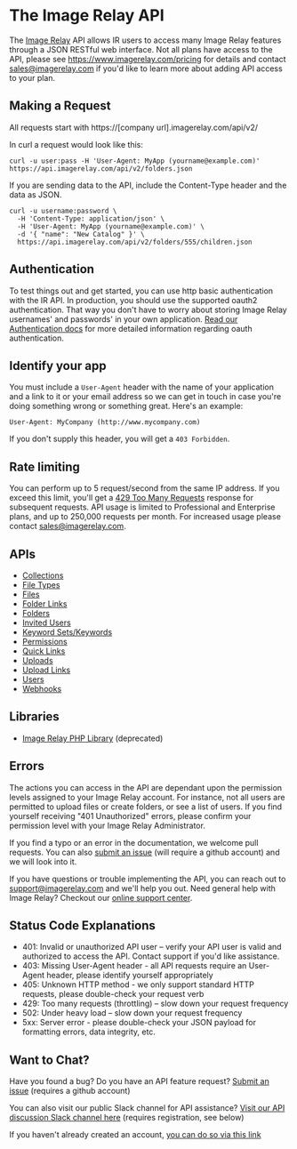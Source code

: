 The Image Relay API
===================

The [Image Relay](https://imagerelay.com) API allows IR users to access many Image Relay features through a JSON RESTful web interface. Not all plans have access to the API, please see https://www.imagerelay.com/pricing for details and contact sales@imagerelay.com if you'd like to learn more about adding API access to your plan.

Making a Request
----------------

All requests start with https://[company url].imagerelay.com/api/v2/

In curl a request would look like this:

```shell
curl -u user:pass -H 'User-Agent: MyApp (yourname@example.com)' https://api.imagerelay.com/api/v2/folders.json
```
If you are sending data to the API, include the Content-Type header and the data as JSON.

```shell
curl -u username:password \
  -H 'Content-Type: application/json' \
  -H 'User-Agent: MyApp (yourname@example.com)' \
  -d '{ "name": "New Catalog" }' \
  https://api.imagerelay.com/api/v2/folders/555/children.json
```
Authentication
--------------

To test things out and get started, you can use http basic authentication with the IR API. In production, you should use the supported oauth2 authentication. That way you don't have to worry about storing Image Relay usernames' and passwords' in your own application. [Read our Authentication docs](https://github.com/imagerelay/API/blob/master/sections/authentication.md) for more detailed information regarding oauth authentication.


Identify your app
-----------------

You must include a `User-Agent` header with the name of your application and a link to it or your email address so 
we can get in touch in case you're doing something wrong or something great. Here's an example:

    User-Agent: MyCompany (http://www.mycompany.com)

If you don't supply this header, you will get a `403 Forbidden`.

Rate limiting
-------------

You can perform up to 5 request/second from the same IP address. If you exceed this limit, you'll get a [429 Too Many Requests](http://tools.ietf.org/html/draft-nottingham-http-new-status-02#section-4) response for subsequent requests. API usage is limited to Professional and Enterprise plans, and up to 250,000 requests per month. For increased usage please contact sales@imagerelay.com.

APIs
-------------------------------------------------------------------

* [Collections](https://github.com/imagerelay/api/blob/master/sections/collections.md)
* [File Types](https://github.com/imagerelay/api/blob/master/sections/file_types.md)
* [Files](https://github.com/imagerelay/api/blob/master/sections/files.md)
* [Folder Links](https://github.com/imagerelay/api/blob/master/sections/folder_links.md)
* [Folders](https://github.com/imagerelay/api/blob/master/sections/folders.md)
* [Invited Users](https://github.com/imagerelay/api/blob/master/sections/invited_users.md)
* [Keyword Sets/Keywords](https://github.com/imagerelay/api/blob/master/sections/keywording.md)
* [Permissions](https://github.com/imagerelay/api/blob/master/sections/permissions.md)
* [Quick Links](https://github.com/imagerelay/api/blob/master/sections/quick_links.md)
* [Uploads](https://github.com/imagerelay/api/blob/master/sections/uploads.md)
* [Upload Links](https://github.com/imagerelay/api/blob/master/sections/upload_links.md)
* [Users](https://github.com/imagerelay/api/blob/master/sections/users.md)
* [Webhooks](https://github.com/imagerelay/api/blob/master/sections/webhooks.md)

Libraries
---------
* [Image Relay PHP Library](https://github.com/imagerelay/imagerelay-php) (deprecated)

Errors
------
The actions you can access in the API are dependant upon the permission levels assigned to your Image Relay account.
For instance, not all users are permitted to upload files or create folders, or see a list of users. If you find yourself
receiving "401 Unauthorized" errors, please confirm your permission level with your Image Relay Administrator.
 
If you find a typo or an error in the documentation, we welcome pull requests. You can also [submit an issue](https://github.com/imagerelay/API/issues) (will require a github account) and we will look into it.

If you have questions or trouble implementing the API, you can reach out to support@imagerelay.com and we'll help you out.
Need general help with Image Relay? Checkout our [online support center](http://support.imagerelay.com).

Status Code Explanations
-------

* 401: Invalid or unauthorized API user – verify your API user is valid and authorized to access the API. Contact support if you'd like assistance.
* 403: Missing User-Agent header - all API requests require an User-Agent header, please identify yourself appropriately
* 405: Unknown HTTP method - we only support standard HTTP requests, please double-check your request verb
* 429: Too many requests (throttling) – slow down your request frequency
* 502: Under heavy load – slow down your request frequency
* 5xx: Server error - please double-check your JSON payload for formatting errors, data integrity, etc. 

Want to Chat?
-------------
Have you found a bug? Do you have an API feature request? [Submit an issue](https://github.com/imagerelay/API/issues) (requires a github account)

You can also visit our public Slack channel for API assistance? [Visit our API discussion Slack channel here](https://ir-dev.slack.com/) (requires registration, see below)

If you haven't already created an account, [you can do so via this link](https://ir-dev.slack.com/join/shared_invite/zt-dfefct07-S3ZEege2vZmJXbDG1GqS7A)